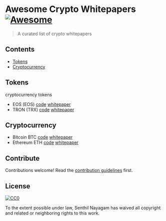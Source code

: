 # Awesome Crypto Whitepapers [![Awesome](https://cdn.rawgit.com/sindresorhus/awesome/d7305f38d29fed78fa85652e3a63e154dd8e8829/media/badge.svg)](https://github.com/sindresorhus/awesome)

> A curated list of crypto whitepapers


## Contents

- [Tokens](#tokens)
- [Cryptocurrency](#Cryptocurrency)


## Tokens

cryptocurrency tokens

- EOS (EOS) [code](https://github.com/EOSIO/eos) [whitepaper](https://github.com/EOSIO/Documentation/blob/master/TechnicalWhitePaper.md)
- TRON (TRX) [code](https://github.com/tronprotocol) [whitepaper](https://o836fhe91.qnssl.com/tron/whitebook/TronWhitepaper_en.pdf)


## Cryptocurrency



- Bitcoin BTC [code](https://github.com/bitcoin/) [whitepaper](https://bitcoin.org/bitcoin.pdf)
- Ethereum ETH [code](https://github.com/ethereum/) [whitepaper](https://github.com/ethereum/wiki/wiki/White-Paper)



## Contribute

Contributions welcome! Read the [contribution guidelines](contributing.md) first.


## License

[![CC0](http://mirrors.creativecommons.org/presskit/buttons/88x31/svg/cc-zero.svg)](http://creativecommons.org/publicdomain/zero/1.0)

To the extent possible under law, Senthil Nayagam has waived all copyright and
related or neighboring rights to this work.
